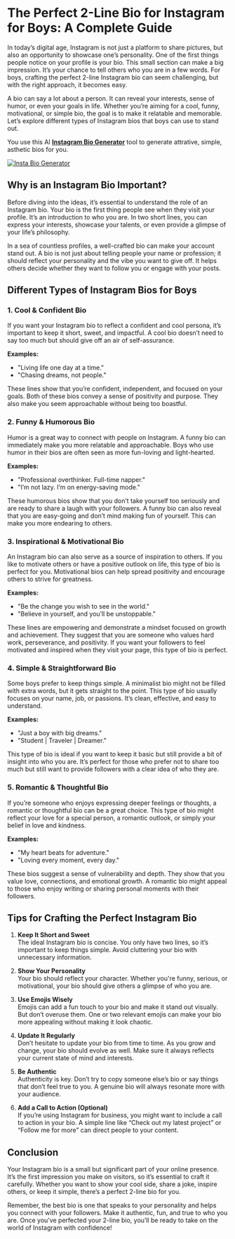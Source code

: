 # The Perfect 2-Line Bio for Instagram for Boys: A Complete Guide

In today’s digital age, Instagram is not just a platform to share pictures, but also an opportunity to showcase one’s personality. One of the first things people notice on your profile is your bio. This small section can make a big impression. It’s your chance to tell others who you are in a few words. For boys, crafting the perfect 2-line Instagram bio can seem challenging, but with the right approach, it becomes easy.

A bio can say a lot about a person. It can reveal your interests, sense of humor, or even your goals in life. Whether you’re aiming for a cool, funny, motivational, or simple bio, the goal is to make it relatable and memorable. Let’s explore different types of Instagram bios that boys can use to stand out.

You use this AI **[Instagram Bio Generator](https://instabiogenerator.net/)** tool to generate attrative, simple, asthetic bios for you.

[![Insta Bio Generator](https://instabiogenerator.net/logo.png)](https://instabiogenerator.net/)

## Why is an Instagram Bio Important?

Before diving into the ideas, it’s essential to understand the role of an Instagram bio. Your bio is the first thing people see when they visit your profile. It’s an introduction to who you are. In two short lines, you can express your interests, showcase your talents, or even provide a glimpse of your life’s philosophy. 

In a sea of countless profiles, a well-crafted bio can make your account stand out. A bio is not just about telling people your name or profession; it should reflect your personality and the vibe you want to give off. It helps others decide whether they want to follow you or engage with your posts. 

## Different Types of Instagram Bios for Boys

### 1. **Cool & Confident Bio**

If you want your Instagram bio to reflect a confident and cool persona, it’s important to keep it short, sweet, and impactful. A cool bio doesn’t need to say too much but should give off an air of self-assurance.

**Examples:**
- "Living life one day at a time."
- "Chasing dreams, not people."

These lines show that you’re confident, independent, and focused on your goals. Both of these bios convey a sense of positivity and purpose. They also make you seem approachable without being too boastful.

### 2. **Funny & Humorous Bio**

Humor is a great way to connect with people on Instagram. A funny bio can immediately make you more relatable and approachable. Boys who use humor in their bios are often seen as more fun-loving and light-hearted. 

**Examples:**
- "Professional overthinker. Full-time napper."
- "I’m not lazy. I’m on energy-saving mode."

These humorous bios show that you don’t take yourself too seriously and are ready to share a laugh with your followers. A funny bio can also reveal that you are easy-going and don’t mind making fun of yourself. This can make you more endearing to others.

### 3. **Inspirational & Motivational Bio**

An Instagram bio can also serve as a source of inspiration to others. If you like to motivate others or have a positive outlook on life, this type of bio is perfect for you. Motivational bios can help spread positivity and encourage others to strive for greatness.

**Examples:**
- "Be the change you wish to see in the world."
- "Believe in yourself, and you’ll be unstoppable."

These lines are empowering and demonstrate a mindset focused on growth and achievement. They suggest that you are someone who values hard work, perseverance, and positivity. If you want your followers to feel motivated and inspired when they visit your page, this type of bio is perfect.

### 4. **Simple & Straightforward Bio**

Some boys prefer to keep things simple. A minimalist bio might not be filled with extra words, but it gets straight to the point. This type of bio usually focuses on your name, job, or passions. It’s clean, effective, and easy to understand.

**Examples:**
- "Just a boy with big dreams."
- "Student | Traveler | Dreamer."

This type of bio is ideal if you want to keep it basic but still provide a bit of insight into who you are. It’s perfect for those who prefer not to share too much but still want to provide followers with a clear idea of who they are.

### 5. **Romantic & Thoughtful Bio**

If you’re someone who enjoys expressing deeper feelings or thoughts, a romantic or thoughtful bio can be a great choice. This type of bio might reflect your love for a special person, a romantic outlook, or simply your belief in love and kindness.

**Examples:**
- "My heart beats for adventure."
- "Loving every moment, every day."

These bios suggest a sense of vulnerability and depth. They show that you value love, connections, and emotional growth. A romantic bio might appeal to those who enjoy writing or sharing personal moments with their followers.

## Tips for Crafting the Perfect Instagram Bio

1. **Keep It Short and Sweet**  
   The ideal Instagram bio is concise. You only have two lines, so it’s important to keep things simple. Avoid cluttering your bio with unnecessary information.

2. **Show Your Personality**  
   Your bio should reflect your character. Whether you're funny, serious, or motivational, your bio should give others a glimpse of who you are.

3. **Use Emojis Wisely**  
   Emojis can add a fun touch to your bio and make it stand out visually. But don’t overuse them. One or two relevant emojis can make your bio more appealing without making it look chaotic.

4. **Update It Regularly**  
   Don’t hesitate to update your bio from time to time. As you grow and change, your bio should evolve as well. Make sure it always reflects your current state of mind and interests.

5. **Be Authentic**  
   Authenticity is key. Don’t try to copy someone else’s bio or say things that don’t feel true to you. A genuine bio will always resonate more with your audience.

6. **Add a Call to Action (Optional)**  
   If you’re using Instagram for business, you might want to include a call to action in your bio. A simple line like “Check out my latest project” or “Follow me for more” can direct people to your content.

## Conclusion

Your Instagram bio is a small but significant part of your online presence. It’s the first impression you make on visitors, so it’s essential to craft it carefully. Whether you want to show your cool side, share a joke, inspire others, or keep it simple, there’s a perfect 2-line bio for you. 

Remember, the best bio is one that speaks to your personality and helps you connect with your followers. Make it authentic, fun, and true to who you are. Once you’ve perfected your 2-line bio, you’ll be ready to take on the world of Instagram with confidence!
